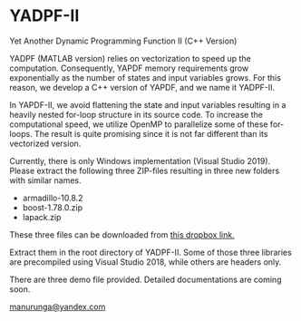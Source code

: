 # YADPF-II
Yet Another Dynamic Programming Function II (C++ Version)

YADPF (MATLAB version) relies on vectorization to speed up the computation. Consequently, YAPDF memory requirements grow exponentially as the number of states and input variables grows. For this reason, we develop a C++ version of YAPDF, and we name it YADPF-II. 

In YAPDF-II, we avoid flattening the state and input variables resulting in a heavily nested for-loop structure in its source code. To increase the computational speed, we utilize OpenMP to parallelize some of these for-loops. The result is quite promising since it is not far different than its vectorized version.

Currently, there is only Windows implementation (Visual Studio 2019). Please extract the following three ZIP-files resulting in three new folders with similar names.  

- armadillo-10.8.2  
- boost-1.78.0.zip  
- lapack.zip  

These three files can be downloaded from [this dropbox link.](https://www.dropbox.com/sh/2hwz8nuxwkazo3y/AACsZaaEV4bneR7n74EC5-rda?dl=0) 

Extract them in the root directory of YADPF-II. Some of those three libraries are precompiled using Visual Studio 2018, while others are headers only.  

There are three demo file provided. Detailed documentations are coming soon.

manurunga@yandex.com
